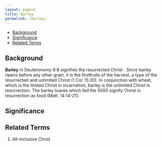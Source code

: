 ```yaml
---
layout: pagev2
title: Barley
permalink: /barley/
---
```

- [Background](#background)
- [Significance](#significance)
- [Related Terms](#related-terms)

## Background

**Barley** in Deuteronomy 8:8 signifies the resurrected Christ . Since barley ripens before any other grain, it is the firstfruits of the harvest, a type of the resurrected and unlimited Christ (1 Cor 15:20). In conjunction with wheat, which is the limited Christ in incarnation, barley is the unlimited Christ in resurrection. The barley loaves which fed the 5000 signify Christ in resurrection as food (Matt. 14:14-21).

## Significance

## Related Terms

1. All-inclusive Christ